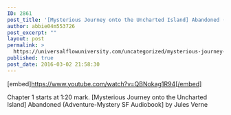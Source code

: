 ```yaml
---
ID: 2861
post_title: '[Mysterious Journey onto the Uncharted Island] Abandoned (Adventure-Mystery SF Tale) by Jules Verne'
author: abbie04m553726
post_excerpt: ""
layout: post
permalink: >
  https://universalflowuniversity.com/uncategorized/mysterious-journey-onto-the-uncharted-island-abandoned-adventure-mystery-sf-tale-by-jules-verne/
published: true
post_date: 2016-03-02 21:58:30
---
```

[embed]https://www.youtube.com/watch?v=QBNokag1R94[/embed]<br>
<p>Chapter 1 starts at 1:20 mark. 
[Mysterious Journey onto the Uncharted Island] Abandoned (Adventure-Mystery SF Audiobook] by Jules Verne</p>